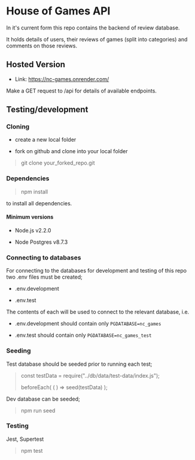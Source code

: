 # House of Games API

In it's current form this repo contains the backend of review database.

It holds details of users, their reviews of games (split into categories) and comments on those reviews.

## Hosted Version

- Link: https://nc-games.onrender.com/

Make a GET request to /api for details of available endpoints.

## Testing/development

### Cloning

- create a new local folder

- fork on github and clone into your local folder

> git clone your_forked_repo.git

### Dependencies

> npm install

to install all dependencies.

#### Minimum versions

- Node.js v2.2.0

- Node Postgres v8.7.3

### Connecting to databases

For connecting to the databases for development and testing of this repo two .env files must be created;

- .env.development

- .env.test

The contents of each will be used to connect to the relevant database, i.e.

- .env.development should contain only `PGDATABASE=nc_games`

- .env.test should contain only `PGDATABASE=nc_games_test`

### Seeding

Test database should be seeded prior to running each test;

> const testData = require("../db/data/test-data/index.js");
>
> beforeEach( ( ) => seed(testData) );

Dev database can be seeded;

> npm run seed

### Testing

Jest, Supertest

> npm test
